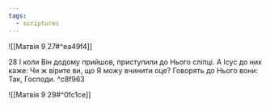 ```yaml
---
tags:
  - scriptures
---
```


![[Матвія 9 27#^ea49f4]]

28 І коли Він додому прийшов, приступили до Нього сліпці. А Ісус до них каже: Чи ж вірите ви, що Я можу вчинити оце? Говорять до Нього вони: Так, Господи. ^c8f963

![[Матвія 9 29#^0fc1ce]]